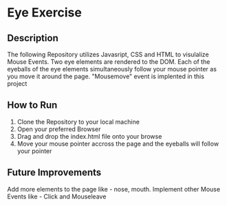 # Eye Exercise
## Description 
<p>The following Repository utilizes Javasript, CSS and HTML to visulalize Mouse Events. 
Two eye elements are rendered to the DOM. Each of the eyeballs of the eye elements simultaneously follow your mouse pointer 
as you move it around the page. "Mousemove" event is implented in this project</p>

## How to Run
<ol>
    <li>Clone the Repository to your local machine</li>
    <li>Open your preferred Browser</li>
    <li>Drag and drop the index.html file onto your browse</li>
    <li>Move your mouse pointer accross the page and the eyeballs will follow your pointer</li>
</ol>

## Future Improvements
</p> Add more elements to the page like - nose, mouth. Implement other Mouse Events like - Click and Mouseleave<p>
